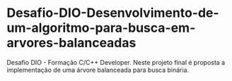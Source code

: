 # Desafio-DIO-Desenvolvimento-de-um-algoritmo-para-busca-em-arvores-balanceadas
 Desafio DIO - Formação C/C++ Developer. Neste projeto final é proposta a implementação de uma árvore balanceada para busca binária.
